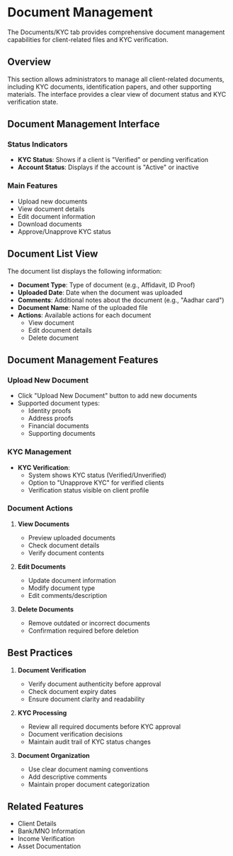 # Document Management

The Documents/KYC tab provides comprehensive document management capabilities for client-related files and KYC verification.

## Overview

This section allows administrators to manage all client-related documents, including KYC documents, identification papers, and other supporting materials. The interface provides a clear view of document status and KYC verification state.

## Document Management Interface

### Status Indicators
- **KYC Status**: Shows if a client is "Verified" or pending verification
- **Account Status**: Displays if the account is "Active" or inactive

### Main Features
- Upload new documents
- View document details
- Edit document information
- Download documents
- Approve/Unapprove KYC status

## Document List View

The document list displays the following information:
- **Document Type**: Type of document (e.g., Affidavit, ID Proof)
- **Uploaded Date**: Date when the document was uploaded
- **Comments**: Additional notes about the document (e.g., "Aadhar card")
- **Document Name**: Name of the uploaded file
- **Actions**: Available actions for each document
  - View document
  - Edit document details
  - Delete document

## Document Management Features

### Upload New Document
- Click "Upload New Document" button to add new documents
- Supported document types:
  - Identity proofs
  - Address proofs
  - Financial documents
  - Supporting documents

### KYC Management
- **KYC Verification**: 
  - System shows KYC status (Verified/Unverified)
  - Option to "Unapprove KYC" for verified clients
  - Verification status visible on client profile

### Document Actions
1. **View Documents**
   - Preview uploaded documents
   - Check document details
   - Verify document contents

2. **Edit Documents**
   - Update document information
   - Modify document type
   - Edit comments/description

3. **Delete Documents**
   - Remove outdated or incorrect documents
   - Confirmation required before deletion

## Best Practices

1. **Document Verification**
   - Verify document authenticity before approval
   - Check document expiry dates
   - Ensure document clarity and readability

2. **KYC Processing**
   - Review all required documents before KYC approval
   - Document verification decisions
   - Maintain audit trail of KYC status changes

3. **Document Organization**
   - Use clear document naming conventions
   - Add descriptive comments
   - Maintain proper document categorization

## Related Features
- Client Details
- Bank/MNO Information
- Income Verification
- Asset Documentation 